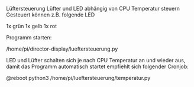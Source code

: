 Lüftersteuerung
Lüfter und LED abhängig von CPU Temperatur steuern
Gesteuert können z.B. folgende LED

1x grün
1x gelb
1x rot

Programm starten:

/home/pi/director-display/lueftersteuerung.py

LED und Lüfter schalten sich je nach CPU Temperatur an und wieder aus, damit das Programm automatisch startet empfiehlt sich folgender Cronjob:

@reboot python3 /home/pi/lueftersteuerung/temperatur.py
